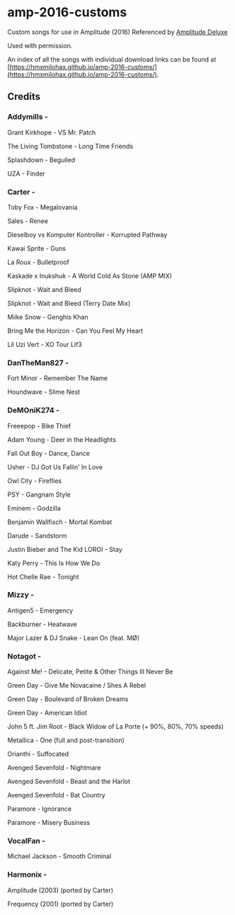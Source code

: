 # amp-2016-customs

Custom songs for use in Amplitude (2016) Referenced by [Amplitude Deluxe](https://github.com/hmxmilohax/Amplitude-2016-Deluxe)

Used with permission.

An index of all the songs with individual download links can be found at [https://hmxmilohax.github.io/amp-2016-customs/](https://hmxmilohax.github.io/amp-2016-customs/).

## Credits

### Addymills -

Grant Kirkhope - VS Mr. Patch

The Living Tombstone - Long Time Friends

Splashdown - Beguiled

UZA - Finder

### Carter -

Toby Fox - Megalovania

Sales - Renee

Dieselboy vs Komputer Kontroller - Korrupted Pathway

Kawai Sprite - Guns

La Roux - Bulletproof

Kaskade x Inukshuk - A World Cold As Stone (AMP MIX)

Slipknot - Wait and Bleed

Slipknot - Wait and Bleed (Terry Date Mix)

Miike Snow - Genghis Khan

Bring Me the Horizon - Can You Feel My Heart

Lil Uzi Vert - XO Tour Lif3

### DanTheMan827 -

Fort Minor - Remember The Name

Houndwave - Slime Nest

### DeMOniK274 -

Freeepop - Bike Thief

Adam Young - Deer in the Headlights

Fall Out Boy - Dance, Dance

Usher - DJ Got Us Fallin' In Love

Owl City - Fireflies

PSY - Gangnam Style

Eminem - Godzilla

Benjamin Wallfisch - Mortal Kombat

Darude - Sandstorm

Justin Bieber and The Kid LOROI - Stay

Katy Perry - This Is How We Do

Hot Chelle Rae - Tonight

### Mizzy -

Antigen5 - Emergency

Backburner - Heatwave

Major Lazer & DJ Snake - Lean On (feat. MØ)

### Notagot -

Against Me! - Delicate, Petite & Other Things Ill Never Be

Green Day - Give Me Novacaine / Shes A Rebel

Green Day - Boulevard of Broken Dreams

Green Day - American Idiot

John 5 ft. Jim Root - Black Widow of La Porte (+ 90%, 80%, 70% speeds)

Metallica - One (full and post-transition)

Orianthi - Suffocated

Avenged Sevenfold - Nightmare

Avenged Sevenfold - Beast and the Harlot

Avenged Sevenfold - Bat Country

Paramore - Ignorance

Paramore - Misery Business

### VocalFan -

Michael Jackson - Smooth Criminal

### Harmonix - 

Amplitude (2003) (ported by Carter)

Frequency (2001) (ported by Carter)
